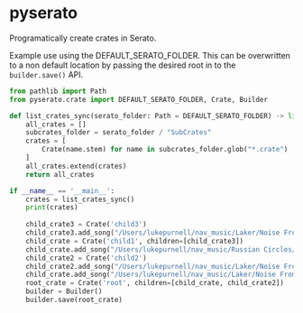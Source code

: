 # pyserato
Programatically create crates in Serato.

Example use using the DEFAULT_SERATO_FOLDER.
This can be overwritten to a non default location by passing the desired root in to the `builder.save()` API.

```python
from pathlib import Path
from pyserato.crate import DEFAULT_SERATO_FOLDER, Crate, Builder

def list_crates_sync(serato_folder: Path = DEFAULT_SERATO_FOLDER) -> list[Crate]:
    all_crates = []
    subcrates_folder = serato_folder / "SubCrates"
    crates = [
        Crate(name.stem) for name in subcrates_folder.glob("*.crate")
    ]
    all_crates.extend(crates)
    return all_crates

if __name__ == '__main__':
    crates = list_crates_sync()
    print(crates)
    
    child_crate3 = Crate('child3')
    child_crate3.add_song("/Users/lukepurnell/nav_music/Laker/Noise From The Ruliad/00 Cloud Formation.mp3")
    child_crate = Crate('child1', children=[child_crate3])
    child_crate.add_song("/Users/lukepurnell/nav_music/Russian Circles/Gnosis/01 Tupilak.wav")
    child_crate2 = Crate('child2')
    child_crate2.add_song("/Users/lukepurnell/nav_music/Laker/Noise From The Ruliad/00 Entropy Increasing.mp3")
    child_crate.add_song("/Users/lukepurnell/nav_music/Laker/Noise From The Ruliad/00 Cloud Formation.mp3")
    root_crate = Crate('root', children=[child_crate, child_crate2])
    builder = Builder()
    builder.save(root_crate)
```
